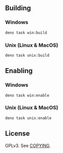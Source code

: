 
## Building
### Windows
```pwsh
deno task win:build
```
### Unix (Linux & MacOS)
```sh
deno task unix:build
```

## Enabling
### Windows
```pwsh
deno task win:enable
```
### Unix (Linux & MacOS)
```sh
deno task unix:enable
```

## License

GPLv3. See [COPYING](COPYING).
